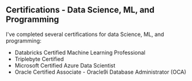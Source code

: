 ## Certifications - Data Science, ML, and Programming
I've completed several certifications for data Science, ML, and programming: 

- Databricks Certified Machine Learning Professional 
- Triplebyte Certified
- Microsoft Certified Azure Data Scientist
- Oracle Certified Associate - Oracle9i Database Administrator (OCA)
